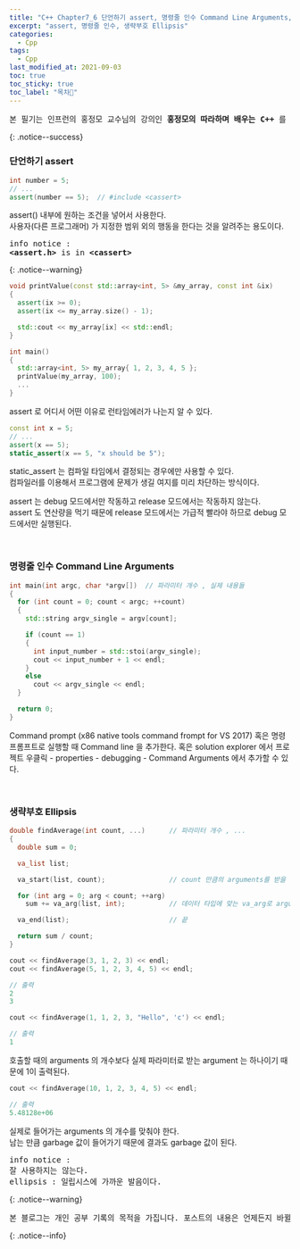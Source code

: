 ```yaml
---
title: "C++ Chapter7_6 단언하기 assert, 명령줄 인수 Command Line Arguments, 생략부호 Ellipsis"
excerpt: "assert, 명령줄 인수, 생략부호 Ellipsis"
categories:
  - Cpp
tags:
  - Cpp
last_modified_at: 2021-09-03
toc: true
toc_sticky: true
toc_label: "목차👀"
---
```


<pre>본 필기는 인프런의 홍정모 교수님의 강의인 <b>홍정모의 따라하며 배우는 C++</b> 를 듣고 작성합니다.</pre>{: .notice--success}

### 단언하기 assert
```cpp
int number = 5;
// ...
assert(number == 5);  // #include <cassert>
```
assert() 내부에 원하는 조건을 넣어서 사용한다.    
사용자(다른 프로그래머) 가 지정한 범위 외의 행동을 한다는 것을 알려주는 용도이다.

<pre>info notice :
<b>&lt;assert.h></b> is in <b>&lt;cassert></b></pre>{: .notice--warning}

```cpp
void printValue(const std::array<int, 5> &my_array, const int &ix)
{
  assert(ix >= 0);
  assert(ix <= my_array.size() - 1);  

  std::cout << my_array[ix] << std::endl;
}

int main()
{
  std::array<int, 5> my_array{ 1, 2, 3, 4, 5 };
  printValue(my_array, 100);
  ...
}
```
assert 로 어디서 어떤 이유로 런타임에러가 나는지 알 수 있다.

```cpp
const int x = 5;
// ...
assert(x == 5);
static_assert(x == 5, "x should be 5");	
```
static_assert 는 컴파일 타임에서 결정되는 경우에만 사용할 수 있다.    
컴파일러를 이용해서 프로그램에 문제가 생길 여지를 미리 차단하는 방식이다.

assert 는 debug 모드에서만 작동하고 release 모드에서는 작동하지 않는다.    
assert 도 연산량을 먹기 때문에 release 모드에서는 가급적 빨라야 하므로 debug 모드에서만 실행된다.

<br>

### 명령줄 인수 Command Line Arguments
```cpp
int main(int argc, char *argv[])  // 파라미터 개수 , 실제 내용들
{
  for (int count = 0; count < argc; ++count)
  {
    std::string argv_single = argv[count];

    if (count == 1)
    {
      int input_number = std::stoi(argv_single);	
      cout << input_number + 1 << endl;
    }
    else
      cout << argv_single << endl;
  }

  return 0;
}
```
Command prompt (x86 native tools command frompt for VS 2017) 혹은 명령프롬프트로 실행할 때 Command line 을 추가한다.
혹은 solution explorer 에서 프로젝트 우클릭 - properties - debugging - Command Arguments 에서 추가할 수 있다.

<br>

### 생략부호 Ellipsis
```cpp
double findAverage(int count, ...)      // 파라미터 개수 , ...
{
  double sum = 0;

  va_list list;

  va_start(list, count);                // count 만큼의 arguments를 받을 준비를 한다.

  for (int arg = 0; arg < count; ++arg)
    sum += va_arg(list, int);           // 데이터 타입에 맞는 va_arg로 arguments 를 받아온다.

  va_end(list);                         // 끝

  return sum / count;
}
```

```cpp
cout << findAverage(3, 1, 2, 3) << endl;
cout << findAverage(5, 1, 2, 3, 4, 5) << endl;

// 출력
2
3
```

```cpp
cout << findAverage(1, 1, 2, 3, "Hello", 'c') << endl;

// 출력
1
```
호출할 때의 arguments 의 개수보다 실제 파라미터로 받는 argument 는 하나이기 때문에 1이 출력된다.

```cpp
cout << findAverage(10, 1, 2, 3, 4, 5) << endl;

// 출력
5.48128e+06
```
실제로 들어가는 arguments 의 개수를 맞춰야 한다.    
남는 만큼 garbage 값이 들어가기 때문에 결과도 garbage 값이 된다.

<pre>info notice :
잘 사용하지는 않는다.
ellipsis : 일립시스에 가까운 발음이다.</pre>{: .notice--warning}

<pre>본 블로그는 개인 공부 기록의 목적을 가집니다. 포스트의 내용은 언제든지 바뀔 수 있습니다.</pre>{: .notice--info}